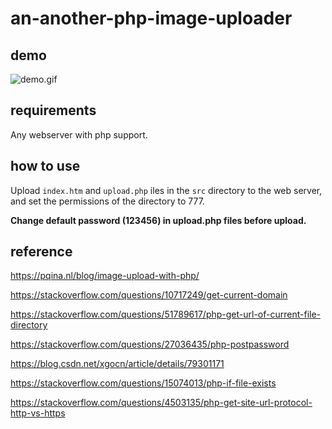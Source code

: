 # an-another-php-image-uploader

## demo
![demo.gif](https://github.com/chenshaoju/an-another-php-image-uploader/blob/main/demo.gif?raw=true)

## requirements
Any webserver with php support.

## how to use
Upload `index.htm` and `upload.php` iles in the `src` directory to the web server, and set the permissions of the directory to 777.

**Change default password (123456) in upload.php files before upload.**


## reference

https://pqina.nl/blog/image-upload-with-php/

https://stackoverflow.com/questions/10717249/get-current-domain

https://stackoverflow.com/questions/51789617/php-get-url-of-current-file-directory

https://stackoverflow.com/questions/27036435/php-postpassword

https://blog.csdn.net/xgocn/article/details/79301171

https://stackoverflow.com/questions/15074013/php-if-file-exists

https://stackoverflow.com/questions/4503135/php-get-site-url-protocol-http-vs-https
